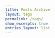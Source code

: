 ```yaml
---
title: Posts Archive
layout: tags
permalink: /tags/
show_excerpts: true
entries_layout: list
---
```


